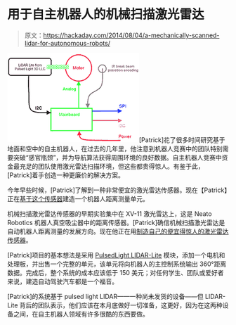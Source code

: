 # 用于自主机器人的机械扫描激光雷达

> 原文：<https://hackaday.com/2014/08/04/a-mechanically-scanned-lidar-for-autonomous-robots/>

![LIDAR](img/6a72422630182a8a657f6a83e19fd2f4.png)[Patrick]花了很多时间研究基于地面和空中的自主机器人，在过去的几年里，他注意到机器人竞赛中的团队特别需要突破“感官瓶颈”，并为导航算法获得周围环境的良好数据。自主机器人竞赛中资金最充足的团队使用激光雷达扫描环境，但这些都贵得惊人。有鉴于此，[Patrick]着手创造一种更廉价的解决方案。

今年早些时候，[Patrick]了解到一种非常便宜的激光雷达传感器。现在【Patrick】正在[基于这个传感器](https://www.kickstarter.com/projects/215756405/low-cost-open-source-lidar-for-robotic-systems)建造一个机器人距离测量单元。

机械扫描激光雷达传感器的早期实验集中在 XV-11 激光雷达上，这是 Neato Robotics 机器人真空吸尘器中的距离传感器。[Patrick]确信机械扫描激光雷达是自动机器人距离测量的发展方向。现在他正在用[制造自己的便宜得惊人的激光雷达传感器](http://hackaday.com/2014/01/23/lidar-with-leds-for-under-100/)。

[Patrick]项目的基本想法是采用 [PulsedLight LIDAR-Lite](http://www.dragoninnovation.com/projects/32-pulsedlight-single-board-range-finder-minimodule) 模块，添加一个电机和处理板，并出售一个完整的单元，该单元将向机器人的主控制系统输出 360°距离数据。完成后，整个系统的成本应该低于 150 美元；对任何学生、团队或爱好者来说，建造自动驾驶汽车都是一个福音。

[Patrick]的系统基于 pulsed light LIDAR——一种尚未发货的设备——但 LIDAR-Lite 背后的团队表示，他们应该在本月底做好一切准备，这更好，因为在这两种设备之间，在自主机器人领域有许多很酷的东西要做。